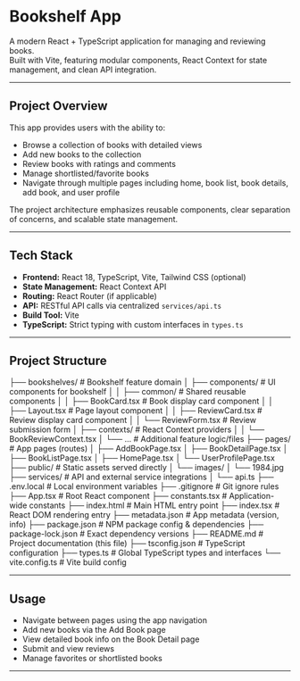 # Bookshelf App

A modern React + TypeScript application for managing and reviewing books.  
Built with Vite, featuring modular components, React Context for state management, and clean API integration.

---

## Project Overview

This app provides users with the ability to:

- Browse a collection of books with detailed views  
- Add new books to the collection  
- Review books with ratings and comments  
- Manage shortlisted/favorite books  
- Navigate through multiple pages including home, book list, book details, add book, and user profile  

The project architecture emphasizes reusable components, clear separation of concerns, and scalable state management.

---

## Tech Stack

- **Frontend:** React 18, TypeScript, Vite, Tailwind CSS (optional)  
- **State Management:** React Context API  
- **Routing:** React Router (if applicable)  
- **API:** RESTful API calls via centralized `services/api.ts`  
- **Build Tool:** Vite  
- **TypeScript:** Strict typing with custom interfaces in `types.ts`

---

## Project Structure
├── bookshelves/ # Bookshelf feature domain
│ ├── components/ # UI components for bookshelf
│ │ ├── common/ # Shared reusable components
│ │ ├── BookCard.tsx # Book display card component
│ │ ├── Layout.tsx # Page layout component
│ │ ├── ReviewCard.tsx # Review display card component
│ │ └── ReviewForm.tsx # Review submission form
│ ├── contexts/ # React Context providers
│ │ └── BookReviewContext.tsx
│ └── ... # Additional feature logic/files
├── pages/ # App pages (routes)
│ ├── AddBookPage.tsx
│ ├── BookDetailPage.tsx
│ ├── BookListPage.tsx
│ ├── HomePage.tsx
│ └── UserProfilePage.tsx
├── public/ # Static assets served directly
│ └── images/
│ └── 1984.jpg
├── services/ # API and external service integrations
│ └── api.ts
├── .env.local # Local environment variables
├── .gitignore # Git ignore rules
├── App.tsx # Root React component
├── constants.tsx # Application-wide constants
├── index.html # Main HTML entry point
├── index.tsx # React DOM rendering entry
├── metadata.json # App metadata (version, info)
├── package.json # NPM package config & dependencies
├── package-lock.json # Exact dependency versions
├── README.md # Project documentation (this file)
├── tsconfig.json # TypeScript configuration
├── types.ts # Global TypeScript types and interfaces
└── vite.config.ts # Vite build config

---

## Usage

- Navigate between pages using the app navigation  
- Add new books via the Add Book page  
- View detailed book info on the Book Detail page  
- Submit and view reviews  
- Manage favorites or shortlisted books

---
